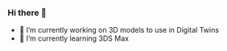 ### Hi there 👋
- 🔭 I’m currently working on 3D models to use in Digital Twins
- 🌱 I’m currently learning 3DS Max
<!--
**Ramsesnl/Ramsesnl** is a ✨ _special_ ✨ repository because its `README.md` (this file) appears on your GitHub profile.

Here are some ideas to get you started:


- 👯 I’m looking to collaborate on ...
- 🤔 I’m looking for help with ...
- 💬 Ask me about ...
- 📫 How to reach me: ...
- ⚡ Fun fact: i'm born in 1971 and still learning
-->
